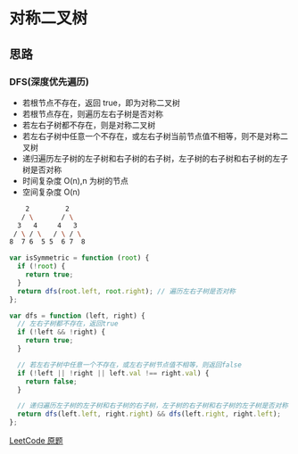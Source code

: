 # 对称二叉树

## 思路

### DFS(深度优先遍历)

- 若根节点不存在，返回 true，即为对称二叉树
- 若根节点存在，则遍历左右子树是否对称
- 若左右子树都不存在，则是对称二叉树
- 若左右子树中任意一个不存在，或左右子树当前节点值不相等，则不是对称二叉树
- 递归遍历左子树的左子树和右子树的右子树，左子树的右子树和右子树的左子树是否对称
- 时间复杂度 O(n),n 为树的节点
- 空间复杂度 O(n)

```bash
    2         2
   / \       / \
  3   4     4   3
 / \ / \   / \ / \
8  7 6  5 5  6 7  8
```

```js
var isSymmetric = function (root) {
  if (!root) {
    return true;
  }
  return dfs(root.left, root.right); // 遍历左右子树是否对称
};

var dfs = function (left, right) {
  // 左右子树都不存在，返回true
  if (!left && !right) {
    return true;
  }

  // 若左右子树中任意一个不存在，或左右子树节点值不相等，则返回false
  if (!left || !right || left.val !== right.val) {
    return false;
  }

  // 递归遍历左子树的左子树和右子树的右子树，左子树的右子树和右子树的左子树是否对称
  return dfs(left.left, right.right) && dfs(left.right, right.left);
};
```

[LeetCode 原题](https://leetcode-cn.com/problems/symmetric-tree/)
